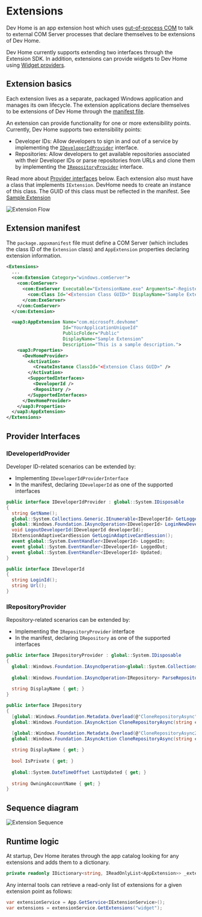 # Extensions

Dev Home is an app extension host which uses [out-of-process COM](https://learn.microsoft.com/samples/dotnet/samples/out-of-process-com-server/) to talk to external COM Server processes that declare themselves to be extensions of Dev Home.

Dev Home currently supports extending two interfaces through the Extension SDK. In addition, extensions can provide widgets to Dev Home using [Widget providers](https://learn.microsoft.com/windows/apps/develop/widgets/widget-providers).

## Extension basics

Each extension lives as a separate, packaged Windows application and manages its own lifecycle. The extension applications declare themselves to be extensions of Dev Home through the [manifest file](#extension-manifest).

An extension can provide functionality for one or more extensibility points. Currently, Dev Home supports two extensibility points:

- Developer IDs: Allow developers to sign in and out of a service by implementing the [`IDeveloperIdProvider`](#ideveloperidprovider) interface.
- Repositories: Allow developers to get available repositories associated with their Developer IDs or parse repositories from URLs and clone them by implementing the [`IRepositoryProvider`](#irepositoryprovider) interface.

Read more about [Provider interfaces](#provider-interfaces) below. Each extension also must have a class that implements `IExtension`. DevHome needs to create an instance of this class. The GUID of this class must be reflected in the manifest. See [Sample Extension](../../extensions/SampleExtension/SampleExtension.cs)

![Extension Flow](../images/extension-flow.png)

## Extension manifest

The `package.appxmanifest` file must define a COM Server (which includes the class ID of the `Extension` class) and `AppExtension` properties declaring extension information.

```xml
<Extensions>
  ...
  <com:Extension Category="windows.comServer">
    <com:ComServer>
      <com:ExeServer Executable="ExtensionName.exe" Arguments="-RegisterProcessAsComServer" DisplayName="Sample Extension">
        <com:Class Id="<Extension Class GUID>" DisplayName="Sample Extension" />
      </com:ExeServer>
    </com:ComServer>
  </com:Extension>

  <uap3:AppExtension Name="com.microsoft.devhome"
                     Id="YourApplicationUniqueId"
                     PublicFolder="Public"
                     DisplayName="Sample Extension"
                     Description="This is a sample description.">
    <uap3:Properties>
      <DevHomeProvider>
        <Activation>
          <CreateInstance ClassId="<Extension Class GUID>" />
        </Activation>
        <SupportedInterfaces>
          <DeveloperId />
          <Repository />
        </SupportedInterfaces>
      </DevHomeProvider>
    </uap3:Properties>
  </uap3:AppExtension>
</Extensions>
```

## Provider Interfaces

### IDeveloperIdProvider

Developer ID-related scenarios can be extended by:
- Implementing `IDeveloperIdProviderInterface`
- In the manifest, declaring `IDeveloperId` as one of the supported interfaces

```cs
public interface IDeveloperIdProvider : global::System.IDisposable
{
  string GetName();
  global::System.Collections.Generic.IEnumerable<IDeveloperId> GetLoggedInDeveloperIds();
  global::Windows.Foundation.IAsyncOperation<IDeveloperId> LoginNewDeveloperIdAsync();
  void LogoutDeveloperId(IDeveloperId developerId);
  IExtensionAdaptiveCardSession GetLoginAdaptiveCardSession();
  event global::System.EventHandler<IDeveloperId> LoggedIn;
  event global::System.EventHandler<IDeveloperId> LoggedOut;
  event global::System.EventHandler<IDeveloperId> Updated;
}
```

```cs
public interface IDeveloperId
{
  string LoginId();
  string Url();
}
```

### IRepositoryProvider

Repository-related scenarios can be extended by:
- Implementing the `IRepositoryProvider` interface
- In the manifest, declaring `IRepository` as one of the supported interfaces

```cs
public interface IRepositoryProvider : global::System.IDisposable
{
  global::Windows.Foundation.IAsyncOperation<global::System.Collections.Generic.IEnumerable<IRepository>> GetRepositoriesAsync(IDeveloperId developerId);
  
  global::Windows.Foundation.IAsyncOperation<IRepository> ParseRepositoryFromUrlAsync(global::System.Uri uri);
  
  string DisplayName { get; }
}
```

```cs
public interface IRepository
{
  [global::Windows.Foundation.Metadata.Overload(@"CloneRepositoryAsync")]
  global::Windows.Foundation.IAsyncAction CloneRepositoryAsync(string cloneDestination, IDeveloperId developerId);

  [global::Windows.Foundation.Metadata.Overload(@"CloneRepositoryAsync2")]
  global::Windows.Foundation.IAsyncAction CloneRepositoryAsync(string cloneDestination);
  
  string DisplayName { get; }
  
  bool IsPrivate { get; }
  
  global::System.DateTimeOffset LastUpdated { get; }
  
  string OwningAccountName { get; }
}
```

## Sequence diagram

![Extension Sequence](../images/extension-sequence.png)

## Runtime logic

At startup, Dev Home iterates through the app catalog looking for any extensions and adds them to a dictionary.

```cs
private readonly IDictionary<string, IReadOnlyList<AppExtension>> _extensions = new Dictionary<string, IReadOnlyList<AppExtension>>();
```

Any internal tools can retrieve a read-only list of extensions for a given extension point as follows:

```cs
var extensionService = App.GetService<IExtensionService>();
var extensions = extensionService.GetExtensions("widget");
```
